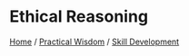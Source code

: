 # Ethical Reasoning

[Home](../../../../README.md) / [Practical Wisdom](../../../../practical_wisdom/README.md) / [Skill Development](../../../practical_wisdom/skill_development/README.md)

